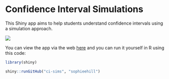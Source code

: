 Confidence Interval Simulations
=================================

This Shiny app aims to help students understand confidence intervals using a simulation approach.

![](https://raw.githubusercontent.com/sophieehill/ci-sims/master/img/app.png)

You can view the app via the web [here](https://sophieehill.shinyapps.io/ci-sims/) and you can run it yourself in R using this code:

```R
library(shiny)

shiny::runGitHub("ci-sims", "sophieehill")
```
